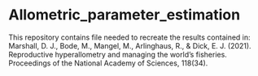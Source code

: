 # Allometric_parameter_estimation

This repository contains file needed to recreate the results contained in:
Marshall, D. J., Bode, M., Mangel, M., Arlinghaus, R., & Dick, E. J. (2021). Reproductive hyperallometry and managing the world’s fisheries. Proceedings of the National Academy of Sciences, 118(34).
